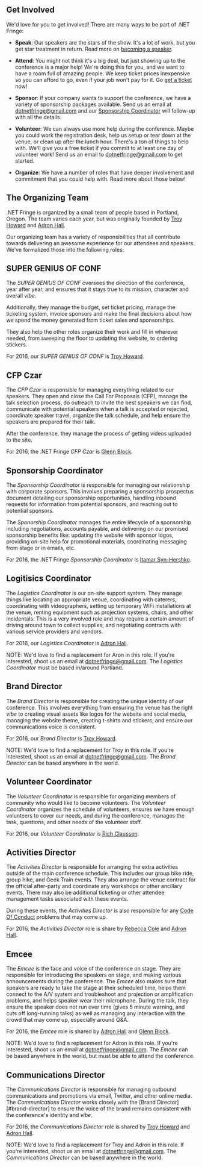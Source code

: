 Get Involved
------------

We'd love for you to get involved! There are many ways to be part of .NET Fringe:

- **Speak**: Our speakers are the stars of the show. It's a lot of work, but you get star treatment in return. Read more on [becoming a speaker](speaking.html).

- **Attend**: You might not think it's a big deal, but just showing up to the conference is a major help! We're doing this for you, and we want to have a room full of amazing people. We keep ticket prices inexpensive so you can afford to go, even if your job won't pay for it. Go [get a ticket](../index.html#tickets) now!

- **Sponsor**: If your company wants to support the conference, we have a variety of sponsorship packages available. Send us an email at [dotnetfringe@gmail.com] and our [Sponsorship Coordinator](#sponsorship-coordinator) will follow-up with all the details. 

- **Volunteer**: We can always use more help during the conference. Maybe you could work the registration desk, help us setup or tear down at the venue, or clean up after the lunch hour. There's a ton of things to help with. We'll give you a free ticket if you commit to at least one day of volunteer work! Send us an email to [dotnetfringe@gmail.com] to get started.

- **Organize**: We have a number of roles that have deeper involvement and commitment that you could help with. Read more about those below!


The Organizing Team
-------------------

.NET Fringe is organized by a small team of people based in Portland, Oregon. The team varies each year, but was originally founded by [Troy Howard] and [Adron Hall].

Our organizing team has a variety of responsibilities that all contribute towards delivering an awesome experience for our attendees and speakers. We've formalized those into the following roles: 


## SUPER GENIUS OF CONF

The *SUPER GENIUS OF CONF* oversees the direction of the conference, year after year, and ensures that it stays true to its mission, character and overall *vibe*. 

Additionally, they manage the budget, set ticket pricing, manage the ticketing system, invoice sponsors and make the final decisions about how we spend the money generated from ticket sales and sponsorships. 

They also help the other roles organize their work and fill in wherever needed, from sweeping the floor to updating the website, to ordering stickers. 

For 2016, our *SUPER GENIUS OF CONF* is [Troy Howard].


## CFP Czar

The *CFP Czar* is responsible for managing everything related to our speakers. They open and close the Call For Proposals (CFP), manage the talk selection process, do outreach to invite the best speakers we can find, communicate with potential speakers when a talk is accepted or rejected, coordinate speaker travel, organize the talk schedule, and help ensure the speakers are prepared for their talk. 

After the conference, they manage the process of getting videos uploaded to the site.

For 2016, the .NET Fringe *CFP Czar* is [Glenn Block].


## Sponsorship Coordinator

The *Sponsorship Coordinator* is responsible for managing our relationship with corporate sponsors. This involves preparing a sponsorship prospectus document detailing our sponsorship opportunities, handling inbound requests for information from potential sponsors, and reaching out to potential sponsors.

The *Sponorship Coordinator* manages the entire lifecycle of a sponsorship including negotiations, accounts payable, and delivering on our promised sponsorship benefits like: updating the website with sponsor logos, providing on-site help for promotional materials, coordinating messaging from stage or in emails, etc.

For 2016, the .NET Fringe *Sponsorship Coordinator* is [Itamar Syn-Hershko]. 

## Logitisics Coordinator

The *Logistics Coordinator* is our on-site support system. They manage things like locating an appropriate venue, coordinating with caterers, coordinating with videographers, setting up temporary WiFi installations at the venue, renting equipment such as projection systems, chairs, and other incidentals. This is a very involved role and may require a certain amount of driving around town to collect supplies, and negotiating contracts with various service providers and vendors.

For 2016, our *Logistics Coordinator* is [Adron Hall]. 

NOTE: We'd love to find a replacement for Aron in this role. If you're interested, shoot us an email at [dotnetfringe@gmail.com]. The *Logistics Coordinator* must be based in/around Portland.


## Brand Director

The *Brand Director* is responsible for creating the unique identity of our conference. This involves everything from ensuring the venue has the right *vibe* to creating visual assets like logos for the website and social media, managing the website theme, creating t-shirts and stickers, and ensure our communications voice is consistent.

For 2016, our *Brand Director* is [Troy Howard]. 

NOTE: We'd love to find a replacement for Troy in this role. If you're interested, shoot us an email at [dotnetfringe@gmail.com]. The *Brand Director* can be based anywhere in the world.


## Volunteer Coordinator

The *Volunteer Coordinator* is responsible for organizing members of community who would like to become volunteers. The *Volunteer Coordinator* organizes the schedule of volunteers, ensures we have enough volunteers to cover our needs, and during the conference, manages the task, questions, and other needs of the volunteer staff.

For 2016, our *Volunteer Coordinator* is [Rich Claussen]. 


## Activities Director

The *Activities Director* is responsible for arranging the extra activities outside of the main conference schedule. This includes our group bike ride, group hike, and Geek Train events. They also arrange the venue contract for the official after-party and coordinate any workshops or other ancillary events. There may also be additional ticketing or other attendee management tasks associated with these events.

During these events, the *Activities Director* is also responsible for any [Code Of Conduct] problems that may come up.

For 2016, the *Activities Director* role is share by [Rebecca Cole] and [Adron Hall]. 


## Emcee

The *Emcee* is the face and voice of the conference on stage. They are responsible for introducing the speakers on stage, and making various announcements during the conference. The *Emcee* also makes sure that speakers are ready to take the stage at their scheduled time, helps them connect to the A/V system and troubleshoot and projection or amplification problems, and helps speaker wear their microphone. During the talk, they ensure the speaker does not run over time (gives 5 minute warning, and cuts off long-running talks) as well as managing any interaction with the crowd that may come up, especially around Q&A.

For 2016, the *Emcee* role is shared by [Adron Hall] and [Glenn Block].

NOTE: We'd love to find a replacement for Adron in this role. If you're interested, shoot us an email at [dotnetfringe@gmail.com]. The *Emcee* can be based anywhere in the world, but must be able to attend the conference.


## Communications Director

The *Communications Director* is responsible for managing outbound communications and promotions via email, Twitter, and other online media. The *Communications Director* works closely with the [Brand Director][#brand-director] to ensure the voice of the brand remains consistent with the conference's identity and *vibe*.

For 2016, the *Communications Director* role is shared by [Troy Howard] and [Adron Hall]. 

NOTE: We'd love to find a replacement for Troy and Adron in this role. If you're interested, shoot us an email at [dotnetfringe@gmail.com]. The *Communications Director* can be based anywhere in the world.
 

[dotnetfringe@gmail.com]: mailto:dotnetfringe@gmail.com
[Troy Howard]: http://twitter.com/thoward37 "Troy Howard"
[Adron Hall]: http://twitter.com/adron "Adron Hall"
[Glenn Block]: http://twitter.com/gblock "Glenn Block"
[Itamar Syn-Hershko]: http://twitter.com/synhershko "Itamar Syn-Hershko"
[Rich Claussen]: http://twitter.com/RichClaussen "Rich Claussen"
[Rebecca Cole]: http://twitter.com/RebeccaClayCole "Rebecca Cole"
[code of conduct]: code-of-conduct.html "Code of Conduct"
